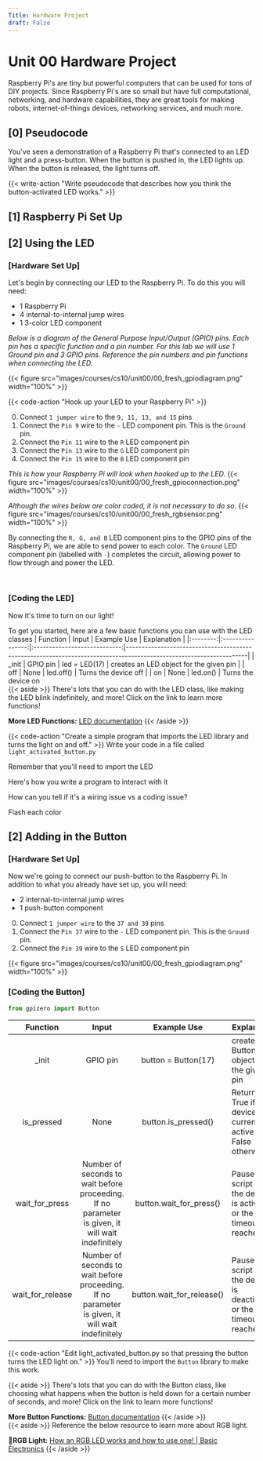 ```yaml
---
Title: Hardware Project
draft: False
---
```


# Unit 00 Hardware Project
Raspberry Pi's are tiny but powerful computers that can be used for tons of DIY projects. Since Raspberry
Pi's are so small but have full computational, networking, and hardware capabilities, they are great tools
for making robots, internet-of-things devices, networking services, and much more.

## [0] Pseudocode
You've seen a demonstration of a Raspberry Pi that's connected to an LED light and a press-button. When the button is pushed in, the LED lights up. When the button is released, the light turns off.

{{< write-action "Write pseudocode that describes how you think the button-activated LED works." >}}

## [1] Raspberry Pi Set Up


## [2] Using the LED

### [Hardware Set Up]
Let's begin by connecting our LED to the Raspberry Pi. To do this you will need:
- 1 Raspberry Pi
- 4 internal-to-internal jump wires
- 1 3-color LED component

*Below is a diagram of the General Purpose Input/Output (GPIO) pins. Each pin has a specific function and a pin number. For this lab we will use 1 Ground pin and 3 GPIO pins. Reference the pin numbers and pin functions when connecting the LED.*

{{< figure src="images/courses/cs10/unit00/00_fresh_gpiodiagram.png" width="100%" >}}

{{< code-action "Hook up your LED to your Raspberry Pi" >}}

0.  Connect `1 jumper wire` to the `9, 11, 13, and 15` pins
0.  Connect the `Pin 9` wire to the `-` LED component pin. This is the `Ground` pin.
0.  Connect the `Pin 11` wire to the `R` LED component pin
0.  Connect the `Pin 13` wire to the `G` LED component pin
0.  Connect the `Pin 15` wire to the `B` LED component pin

*This is how your Raspberry Pi will look when hooked up to the LED.*
{{< figure src="images/courses/cs10/unit00/00_fresh_gpioconnection.png" width="100%"  >}}

*Although the wires below are color coded, it is not necessary to do so.*
{{< figure src="images/courses/cs10/unit00/00_fresh_rgbsensor.png" width="100%"  >}}


By connecting the `R, G, and B` LED component pins to the GPIO pins of the Raspberry Pi, we are able to send power to each color. The `Ground` LED component pin (labelled with `-`) completes the circuit, allowing power to flow through and power the LED.

<br>

### [Coding the LED]
Now it's time to turn on our light!

To get you started, here are a few basic functions you can use with the LED classes
| Function |       Input      |   Example Use |  Explanation   |
|:--------:|:----------------:|:----------------------------:|--------------------------------------------------------------------------------------------------------------------|
|  _init | GPIO pin   |  led = LED(17) | creates an LED object for the given pin |
| off |      None      |  led.off() | Turns the device off                                                                            |
|   on | None |    led.on()   | Turns the device on                                                                                                                                                      
{{< aside >}}
There's lots that you can do with the LED class, like making the LED blink indefinitely, and more! Click on the link to learn more functions!

**More LED Functions:** [LED documentation](https://gpiozero.readthedocs.io/en/stable/api_output.html#led)
{{< /aside >}}

{{< code-action "Create a simple program that imports the LED library and turns the light on and off." >}}  Write your code in a file called `light_activated_button.py`
<br>

Remember that you'll need to import the LED

Here's how you write a program to interact with it

How can you tell if it's a wiring issue vs a coding issue?

Flash each color

## [2] Adding in the Button

### [Hardware Set Up]

Now we're going to connect our push-button to the Raspberry Pi. In addition to what you already have set up, you will need:
- 2 internal-to-internal jump wires
- 1 push-button component

0.  Connect `1 jumper wire` to the `37 and 39` pins
0.  Connect the `Pin 37` wire to the `-` LED component pin. This is the `Ground` pin.
0.  Connect the `Pin 39` wire to the `S` LED component pin

{{< figure src="images/courses/cs10/unit00/00_fresh_gpiodiagram.png" width="100%" >}}

### [Coding the Button]

```python
from gpizero import Button
```

| Function |       Input      |   Example Use |  Explanation   |
|:--------:|:----------------:|:----------------------------:|--------------------------------------------------------------------------------------------------------------------|
|  _init | GPIO pin   |  button = Button(17) | creates an Button object for the given pin |
| is_pressed | None | button.is_pressed() | Returns True if the device is currently active and False otherwise |
| wait_for_press |     Number of seconds to wait before proceeding. If no parameter is given, it will wait indefinitely |  button.wait_for_press() | Pause the script until the device is activated, or the timeout is reached |
|   wait_for_release | Number of seconds to wait before proceeding. If no parameter is given, it will wait indefinitely |    button.wait_for_release()   | Pause the script until the device is deactivated, or the timeout is reached

{{< code-action "Edit light_activated_button.py so that pressing the button turns the LED light on." >}}  You'll need to import the `Button` library to make this work.

{{< aside >}}
There's lots that you can do with the Button class, like choosing what happens when the button is held down for a certain number of seconds, and more! Click on the link to learn more functions!

**More Button Functions:** [Button documentation](https://gpiozero.readthedocs.io/en/stable/api_input.html#button)
{{< /aside >}}
<br>
{{< aside >}}
Reference the below resource to learn more about RGB light.

**👀RGB Light:** [How an RGB LED works and how to use one! | Basic Electronics](https://www.youtube.com/watch?v=wqzfbImsrPE)
{{< /aside >}}
<br>
